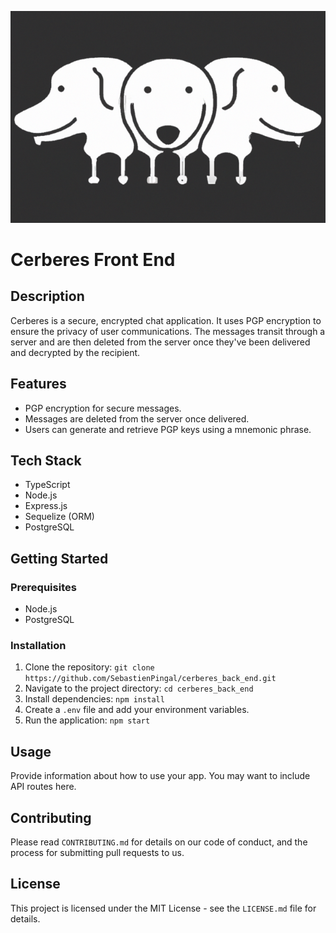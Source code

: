 ![image of derperus](Derperus.png)

# Cerberes Front End

## Description

Cerberes is a secure, encrypted chat application. It uses PGP encryption to ensure the privacy of user communications. The messages transit through a server and are then deleted from the server once they've been delivered and decrypted by the recipient.

## Features

- PGP encryption for secure messages.
- Messages are deleted from the server once delivered.
- Users can generate and retrieve PGP keys using a mnemonic phrase.

## Tech Stack

- TypeScript
- Node.js
- Express.js
- Sequelize (ORM)
- PostgreSQL

## Getting Started

### Prerequisites

- Node.js
- PostgreSQL

### Installation

1. Clone the repository: `git clone https://github.com/SebastienPingal/cerberes_back_end.git`
2. Navigate to the project directory: `cd cerberes_back_end`
3. Install dependencies: `npm install`
4. Create a `.env` file and add your environment variables.
5. Run the application: `npm start`

## Usage

Provide information about how to use your app. You may want to include API routes here.

## Contributing

Please read `CONTRIBUTING.md` for details on our code of conduct, and the process for submitting pull requests to us.

## License

This project is licensed under the MIT License - see the `LICENSE.md` file for details.
